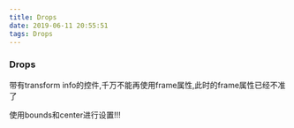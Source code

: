 ```yaml
---
title: Drops
date: 2019-06-11 20:55:51
tags: Drops
---
```


### Drops

带有transform info的控件,千万不能再使用frame属性,此时的frame属性已经不准了

使用bounds和center进行设置!!!